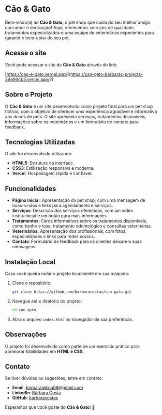 # Cão & Gato

Bem-vindo(a) ao **Cão & Gato**, o pet shop que cuida do seu melhor amigo com amor e dedicação! Aqui, oferecemos serviços de qualidade, tratamentos especializados e uma equipe de veterinários experientes para garantir o bem-estar do seu pet.

## Acesse o site

Você pode acessar o site do **Cão & Gato** através do link:

[https://cao-e-gato.vercel.app/](https://cao-gato-barbaras-projects-34e964b5.vercel.app/?)

## Sobre o Projeto

O **Cão & Gato** é um site desenvolvido como projeto final para um pet shop fictício, com o objetivo de oferecer uma experiência agradável e informativa aos donos de pets. O site apresenta serviços, tratamentos disponíveis, informações sobre os veterinários e um formulário de contato para feedback.

## Tecnologias Utilizadas

O site foi desenvolvido utilizando:

- **HTML5**: Estrutura da interface.
- **CSS3**: Estilização responsiva e moderna.
- **Vercel**: Hospedagem rápida e confiável.

## Funcionalidades

- **Página Inicial**: Apresentação do pet shop, com uma mensagem de boas-vindas e links para agendamento e serviços.
- **Serviços**: Descrição dos serviços oferecidos, com um vídeo institucional e um botão para mais informações.
- **Tratamentos**: Cards informativos sobre os tratamentos disponíveis, como banho e tosa, tratamento odontológico e consultas veterinárias.
- **Veterinários**: Apresentação dos profissionais, com fotos, especialidades e links para redes sociais.
- **Contato**: Formulário de feedback para os clientes deixarem suas mensagens.

## Instalação Local

Caso você queira rodar o projeto localmente em sua máquina:

1. Clone o repositório:

   ```bash
   git clone https://github.com/barbaracostas/cao-gato.git
   ```

2. Navegue até o diretório do projeto:

   ```bash
   cd cao-gato
   ```

3. Abra o arquivo `index.html` no navegador de sua preferência.


## Observações

O projeto foi desenvolvido como parte de um exercício prático para aprimorar habilidades em **HTML e CSS**. 

## Contato

Se tiver dúvidas ou sugestões, entre em contato:

- **Email**: barbaraalexia09@gmail.com
- **LinkedIn**: [Bárbara Costa](https://www.linkedin.com/in/barbara-costa-654984136/)
- **GitHub**: [barbaracostas](https://github.com/barbaracostas)

Esperamos que você goste do **Cão & Gato**! 🐾

